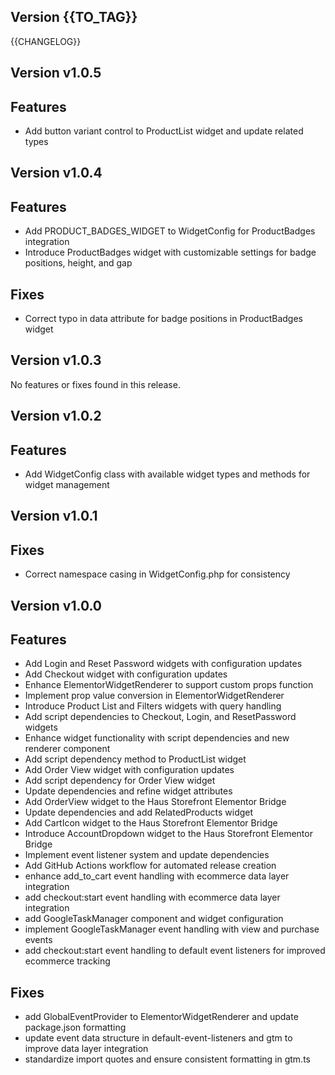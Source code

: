 ## Version {{TO_TAG}}

{{CHANGELOG}}


## Version v1.0.5

## Features
- Add button variant control to ProductList widget and update related types

## Version v1.0.4

## Features
- Add PRODUCT_BADGES_WIDGET to WidgetConfig for ProductBadges integration
- Introduce ProductBadges widget with customizable settings for badge positions, height, and gap

## Fixes
- Correct typo in data attribute for badge positions in ProductBadges widget

## Version v1.0.3

No features or fixes found in this release.

## Version v1.0.2

## Features
- Add WidgetConfig class with available widget types and methods for widget management

## Version v1.0.1

## Fixes
- Correct namespace casing in WidgetConfig.php for consistency

## Version v1.0.0

## Features
- Add Login and Reset Password widgets with configuration updates
- Add Checkout widget with configuration updates
- Enhance ElementorWidgetRenderer to support custom props function
- Implement prop value conversion in ElementorWidgetRenderer
- Introduce Product List and Filters widgets with query handling
- Add script dependencies to Checkout, Login, and ResetPassword widgets
- Enhance widget functionality with script dependencies and new renderer component
- Add script dependency method to ProductList widget
- Add Order View widget with configuration updates
- Add script dependency for Order View widget
- Update dependencies and refine widget attributes
- Add OrderView widget to the Haus Storefront Elementor Bridge
- Update dependencies and add RelatedProducts widget
- Add CartIcon widget to the Haus Storefront Elementor Bridge
- Introduce AccountDropdown widget to the Haus Storefront Elementor Bridge
- Implement event listener system and update dependencies
- Add GitHub Actions workflow for automated release creation
- enhance add_to_cart event handling with ecommerce data layer integration
- add checkout:start event handling with ecommerce data layer integration
- add GoogleTaskManager component and widget configuration
- implement GoogleTaskManager event handling with view and purchase events
- add checkout:start event handling to default event listeners for improved ecommerce tracking

## Fixes
- add GlobalEventProvider to ElementorWidgetRenderer and update package.json formatting
- update event data structure in default-event-listeners and gtm to improve data layer integration
- standardize import quotes and ensure consistent formatting in gtm.ts